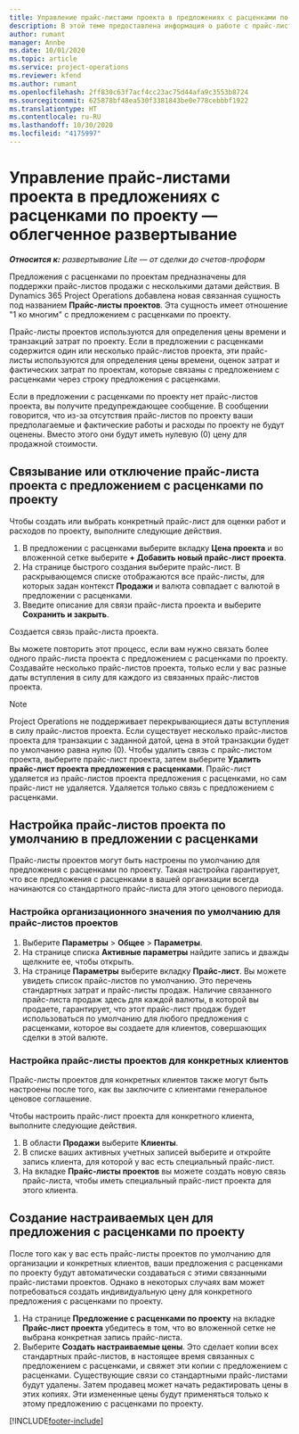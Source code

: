 ```yaml
---
title: Управление прайс-листами проекта в предложениях с расценками по проекту — облегченное развертывание
description: В этой теме предоставлена информация о работе с прайс-листами проекта в предложениях с расценками. (Sales)
author: rumant
manager: Annbe
ms.date: 10/01/2020
ms.topic: article
ms.service: project-operations
ms.reviewer: kfend
ms.author: rumant
ms.openlocfilehash: 2ff830c63f7acf4cc23ac75d44afa9c3553b8724
ms.sourcegitcommit: 625878bf48ea530f3381843be0e778cebbbf1922
ms.translationtype: HT
ms.contentlocale: ru-RU
ms.lasthandoff: 10/30/2020
ms.locfileid: "4175997"
---
```

# <a name="manage-project-price-lists-on-project-quotes---lite"></a>Управление прайс-листами проекта в предложениях с расценками по проекту — облегченное развертывание

_**Относится к:** развертывание Lite — от сделки до счетов-проформ_

Предложения с расценками по проектам предназначены для поддержки прайс-листов продажи с несколькими датами действия. В Dynamics 365 Project Operations добавлена новая связанная сущность под названием **Прайс-листы проектов**. Эта сущность имеет отношение "1 ко многим" с предложением с расценками по проекту.

Прайс-листы проектов используются для определения цены времени и транзакций затрат по проекту. Если в предложении с расценками содержится один или несколько прайс-листов проекта, эти прайс-листы используются для определения цены времени, оценок затрат и фактических затрат по проектам, которые связаны с предложением с расценками через строку предложения с расценками.

Если в предложении с расценками по проекту нет прайс-листов проекта, вы получите предупреждающее сообщение. В сообщении говорится, что из-за отсутствия прайс-листов по проекту ваши предполагаемые и фактические работы и расходы по проекту не будут оценены. Вместо этого они будут иметь нулевую (0) цену для продажной стоимости.

## <a name="associate-or-disassociate-a-project-price-list-on-a-project-quote"></a>Связывание или отключение прайс-листа проекта с предложением с расценками по проекту

Чтобы создать или выбрать конкретный прайс-лист для оценки работ и расходов по проекту, выполните следующие действия.

1. В предложении с расценками выберите вкладку **Цена проекта** и во вложенной сетке выберите **+ Добавить новый прайс-лист проекта**.
2. На странице быстрого создания выберите прайс-лист. В раскрывающемся списке отображаются все прайс-листы, для которых задан контекст **Продажи** и валюта совпадает с валютой в предложении с расценками.
4. Введите описание для связи прайс-листа проекта и выберите **Сохранить и закрыть**.

Создается связь прайс-листа проекта.

Вы можете повторить этот процесс, если вам нужно связать более одного прайс-листа проекта с предложением с расценками по проекту. Создавайте несколько прайс-листов проекта, только если у вас разные даты вступления в силу для каждого из связанных прайс-листов проекта.

> [!NOTE]
> Project Operations не поддерживает перекрывающиеся даты вступления в силу прайс-листов проекта. Если существует несколько прайс-листов проекта для транзакции с заданной датой, цена в этой транзакции будет по умолчанию равна нулю (0).
Чтобы удалить связь с прайс-листом проекта, выберите прайс-лист проекта, затем выберите **Удалить прайс-лист проекта предложения с расценками**. Прайс-лист удаляется из прайс-листов проекта предложения с расценками, но сам прайс-лист не удаляется. Удаляется только связь с предложением с расценками.

## <a name="set-up-default-project-price-lists-on-a-quote"></a>Настройка прайс-листов проекта по умолчанию в предложении с расценками

Прайс-листы проектов могут быть настроены по умолчанию для предложения с расценками по проекту. Такая настройка гарантирует, что все предложения с расценками в вашей организации всегда начинаются со стандартного прайс-листа для этого ценового периода.

### <a name="set-up-organizational-default-for-project-price-lists"></a>Настройка организационного значения по умолчанию для прайс-листов проектов

1. Выберите **Параметры** > **Общее** > **Параметры**.
2. На странице списка **Активные параметры** найдите запись и дважды щелкните ее, чтобы открыть. 
3. На странице **Параметры** выберите вкладку **Прайс-лист**. Вы можете увидеть список прайс-листов по умолчанию. Это перечень стандартных затрат и прайс-листы продаж. Наличие связанного прайс-листа продаж здесь для каждой валюты, в которой вы продаете, гарантирует, что этот прайс-лист продаж будет использоваться по умолчанию для любого предложения с расценками, которое вы создаете для клиентов, совершающих сделки в этой валюте.

### <a name="set-up-customer-specific-project-price-lists"></a>Настройка прайс-листы проектов для конкретных клиентов

Прайс-листы проектов для конкретных клиентов также могут быть настроены после того, как вы заключите с клиентами генеральное ценовое соглашение.

Чтобы настроить прайс-лист проекта для конкретного клиента, выполните следующие действия.

1. В области **Продажи** выберите **Клиенты**.
2. В списке ваших активных учетных записей выберите и откройте запись клиента, для которой у вас есть специальный прайс-лист.
3. На вкладке **Прайс-листы проектов** вы можете создать новую связь прайс-листа, чтобы иметь специальный прайс-лист проекта для этого клиента.

## <a name="create-custom-pricing-on-a-project-quote"></a>Создание настраиваемых цен для предложения с расценками по проекту

После того как у вас есть прайс-листы проектов по умолчанию для организации и конкретных клиентов, ваши предложения с расценками по проекту будут автоматически создаваться с этими связанными прайс-листами проектов. Однако в некоторых случаях вам может потребоваться создать индивидуальную цену для конкретного предложения с расценками по проекту. 

1. На странице **Предложение с расценками по проекту** на вкладке **Прайс-лист проекта** убедитесь в том, что во вложенной сетке не выбрана конкретная запись прайс-листа.
2. Выберите **Создать настраиваемые цены**. Это сделает копии всех стандартных прайс-листов, в настоящее время связанных с предложением с расценками, и свяжет эти копии с предложением с расценками. Существующие связи со стандартными прайс-листами будут удалены. Затем продавец может начать редактировать цены в этих копиях. Эти измененные цены будут применяться только к этому предложению с расценками по проекту.


[!INCLUDE[footer-include](../../includes/footer-banner.md)]